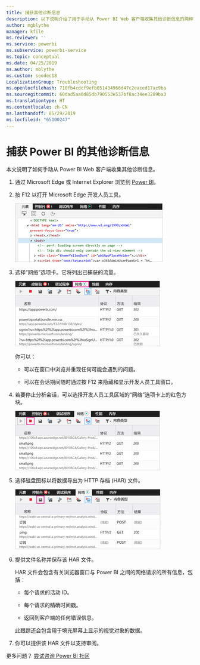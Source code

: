 ```yaml
---
title: 捕获其他诊断信息
description: 以下说明介绍了用于手动从 Power BI Web 客户端收集其他诊断信息的两种可能选择。
author: mgblythe
manager: kfile
ms.reviewer: ''
ms.service: powerbi
ms.subservice: powerbi-service
ms.topic: conceptual
ms.date: 04/25/2019
ms.author: mblythe
ms.custom: seodec18
LocalizationGroup: Troubleshooting
ms.openlocfilehash: 710fb4cdcf9efb051434966d47c2eaced17ac9ba
ms.sourcegitcommit: 60dad5aa0d85db790553e537bf8ac34ee3289ba3
ms.translationtype: HT
ms.contentlocale: zh-CN
ms.lasthandoff: 05/29/2019
ms.locfileid: "65100247"
---
```

# <a name="capture-additional-diagnostic-information-for-power-bi"></a>捕获 Power BI 的其他诊断信息

本文说明了如何手动从 Power BI Web 客户端收集其他诊断信息。

1. 通过 Microsoft Edge 或 Internet Explorer 浏览到 [Power BI](https://app.powerbi.com)。

1. 按 F12 以打开 Microsoft Edge 开发人员工具。

   ![Microsoft Edge 开发人员工具“元素”选项卡屏幕截图。](media/service-admin-capturing-additional-diagnostic-information-for-power-bi/edge-developer-tools.png)

1. 选择“网络”选项卡。它将列出已捕获的流量。

   ![Microsoft Edge 开发人员工具“网络”选项卡屏幕截图。](media/service-admin-capturing-additional-diagnostic-information-for-power-bi/edge-network-tab.png)

    你可以：

    * 可以在窗口中浏览并重现任何可能会遇到的问题。

    * 可以在会话期间随时通过按 F12 来隐藏和显示开发人员工具窗口。

1. 若要停止分析会话，可以选择开发人员工具区域的“网络”选项卡上的红色方块。

   ![Microsoft Edge 开发人员工具“网络”选项卡屏幕截图，其中包含“停止”按钮。](media/service-admin-capturing-additional-diagnostic-information-for-power-bi/edge-network-tab-stop.png)

1. 选择磁盘图标以将数据导出为 HTTP 存档 (HAR) 文件。

   ![Microsoft Edge 开发人员工具“网络”选项卡屏幕截图，其中包含磁盘图标。](media/service-admin-capturing-additional-diagnostic-information-for-power-bi/edge-network-tab-save.png)

1. 提供文件名称并保存该 HAR 文件。

    HAR 文件会包含有关浏览器窗口与 Power BI 之间的网络请求的所有信息，包括：

    * 每个请求的活动 ID。

    * 每个请求的精确时间戳。

    * 返回到客户端的任何错误信息。

    此跟踪还会包含用于填充屏幕上显示的视觉对象的数据。

1. 你可以提供该 HAR 文件以支持审阅。

更多问题？ [尝试咨询 Power BI 社区](http://community.powerbi.com/)
